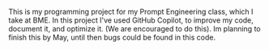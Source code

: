 This is my programming project for my Prompt Engineering class, which I take at BME.
In this project I've used GitHub Copilot, to improve my code, document it, and optimize it. (We are encouraged to do this).
Im planning to finish this by May, until then bugs could be found in this code.
